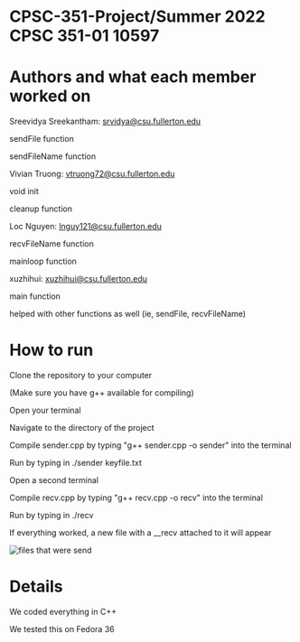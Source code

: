 # CPSC-351-Project/Summer 2022 CPSC 351-01 10597

# Authors and what each member worked on
Sreevidya Sreekantham: srvidya@csu.fullerton.edu

sendFile function

sendFileName function

Vivian Truong: vtruong72@csu.fullerton.edu

void init

cleanup function

Loc Nguyen: lnguy121@csu.fullerton.edu

recvFileName function

mainloop function

xuzhihui: xuzhihui@csu.fullerton.edu

main function

helped with other functions as well (ie, sendFile, recvFileName)

# How to run
Clone the repository to your computer

(Make sure you have g++ available for compiling)

Open your terminal

Navigate to the directory of the project

Compile sender.cpp by typing "g++ sender.cpp -o sender" into the terminal

Run by typing in ./sender keyfile.txt

Open a second terminal

Compile recv.cpp by typing "g++ recv.cpp -o recv" into the terminal

Run by typing in ./recv

If everything worked, a new file with a __recv attached to it will appear

![files that were send](https://user-images.githubusercontent.com/47013008/181816116-1e723657-75e9-4e58-a435-74c323e60751.png)




# Details
We coded everything in C++

We tested this on Fedora 36
